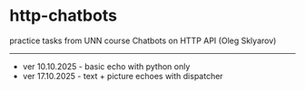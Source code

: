# http-chatbots
practice tasks from UNN course Chatbots on HTTP API (Oleg Sklyarov)

---
- ver 10.10.2025 - basic echo with python only
- ver 17.10.2025 - text + picture echoes with dispatcher
